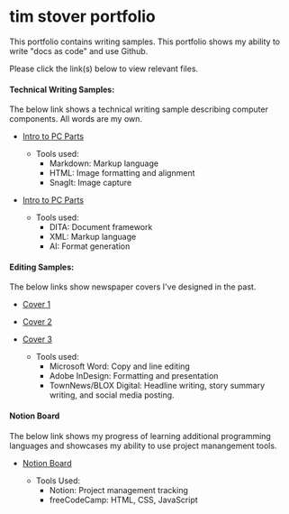 # tim stover portfolio

This portfolio contains writing samples. This portfolio shows my ability to write "docs as code" and use Github.

Please click the link(s) below to view relevant files.

#### Technical Writing Samples:
The below link shows a technical writing sample describing computer components. All words are my own.

* [Intro to PC Parts](pcpartsintro.md)
  * Tools used:
    * Markdown: Markup language
    * HTML: Image formatting and alignment
    * SnagIt: Image capture
 
* [Intro to PC Parts](pcpartsintro.xml)
  * Tools used:
    * DITA: Document framework
    * XML: Markup language
    * AI: Format generation
    

#### Editing Samples:
The below links show newspaper covers I've designed in the past.

* [Cover 1](editingsamples/TimStoverEditingSample1.pdf)

* [Cover 2](editingsamples/TimStoverEditingSample2.pdf)

* [Cover 3](editingsamples/TimStoverEditingSample3.pdf)

  * Tools used:
    * Microsoft Word: Copy and line editing
    * Adobe InDesign: Formatting and presentation
    * TownNews/BLOX Digital: Headline writing, story summary writing, and social media posting.

#### Notion Board
The below link shows my progress of learning additional programming languages and showcases my ability to use project manangement tools.

* [Notion Board](https://www.notion.so/1ebc9f5e122180c8906bda15d019c08a?v=1ebc9f5e12218067af43000c97245938&pvs=4)
  
  * Tools Used:
    * Notion: Project management tracking
    * freeCodeCamp: HTML, CSS, JavaScript
